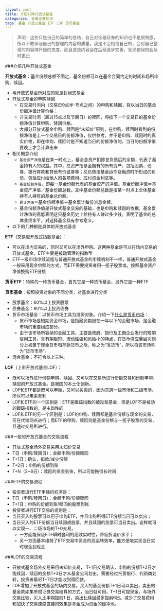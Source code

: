```yaml
---
layout: post
title: 介绍几种开放式基金
categories: 金融证券知识
tags: 基金 开放式基金 ETF LOF 货币基金
---
```


>声明：这些只是自己的简单的总结，自己对金融证券的知识也不是很熟悉，所以不敢保证自己的整理的内容的质量，我是不会相信自己的，会对自己整理的内容持怀疑的态度，而且这些内容会在后续逐步完善，发现错误的会及时更正

###介绍几种开放式基金

**开放式基金**：基金份额总额不固定，基金份额可以在基金合同约定的时间和场所申购、赎回。

* 与开放式基金所对应的就是封闭式基金
* 开放式基金的申购赎回
    * 在交易时间内（交易日9点半-15点之间）的申购和赎回，将以当日的基金份额净值计算价格；
    * 非交易时间（超过15点以及节假日）的赎回，将按下一个交易日的基金份额净值计算申购、赎回价格。
    * 大部分开放式基金申购、赎回是“未知价”原则，在申购、赎回时看到的份额净值是上一个交易日的份额净值，仅供参考，并不是申购、赎回时的真实价格，即在申购、赎回时是不知道当日的份额净值的。当日的份额净值要晚上才会计算出来
* 相关概念介绍
    * `基金资产净值`是在某一时点上，基金总资产扣除总负债后的余额，代表了基金持有人的权益。其中，总资产指基金拥有的所有资产，包括股票、债券、银行存款和其他有价证券等；总负债指基金运作及融资时所形成的负债，包括应付给他人的各项费用、应付资金利息等。
    * `基金份额净值`，即每一基金份额代表的基金资产的净值。基金份额净值＝基金资产净值／基金份额总数。其中基金份额总数是指某一时点上全体基金持有人持有的基金总份额。
    * `累计净值`＝基金份额净值＋基金累计每份派息金额。
    * 基金份额净值是开放式基金交易的基础，也是申购和赎回的依据，基金累计净值的高低表明这只基金历史上给持有人赚过多少钱，表明了基金的总体业绩水平，对选择基金具有参考意义。 
* 以下的几种都是具体的开放式基金

**ETF**（交易型开放式指数基金）：

* 可以在场内交易的，同时又可以在场外申购。这两种基金是可以在场内交易的开放式基金。ETF主要是被动管理的指数型
* ETF一级市场申赎流程与普通开放式基金的申赎机制不一样，普通开放式基金一般采用现金申赎的方式，而ETF需要投资者用一揽子股票或，按照基金资产净值换购ETF份额

**货币ETF**：特殊的一种货币基金，首先它是一种货币基金，另外它是一种ETF

**货币基金**：按照投资对象的不同分类，对基金进行分类

* 股票基金：60%以上投资股票
* 债券基金：80%以上投资债券
* 货币市场基金：以货币市场工具为投资对象。介绍一下[什么是货币市场](http://wiki.mbalib.com/wiki/%E8%B4%A7%E5%B8%81%E5%B8%82%E5%9C%BA)：
    * 货币市场是短期资金市场，是指融资期限在一年以下的金融市场，是金融市场的重要组成部分。
    * 由于该市场所容纳的金融工具，主要是政府、银行及工商企业发行的短期信用工具，具有期限短、流动性强和风险小的特点，在货币供应量层次划分上被置于现金货币和存款货币之后，称之为“准货币”，所以将该市场称为“货币市场”。 
* 混合基金：不符合以上三种。

**LOF**（上市开放式基金LOF）：

* 既可以场外进行份额申购、赎回，又可以在交易所进行份额交易和份额申购、赎回的开放式基金。是我国的本土化创新。
* LOF和ETF都是既可以申赎，又可以买卖的，因为其跨一级市场和二级市场，所以可以用来套利
* LOF和ETF的一个区别是：ETF是跟踪指数的被动型基金，但是LOF不是被动的跟踪指数的，是主动性的
* LOF和ETF的另一个区别是：LOF的申购、赎回都是基金份额与现金的交易，可在代销网点进行；而ETF的申购、赎回则是基金份额与一揽子股票的交易，且通过交易所进行。

###一般的开放式基金的交易流程

* 开放式基金场外交易采用未知价交易
* T日（申购/赎回日）：金额申购/份额赎回
* T+1日：确认，扣款/减少份额
* T+2日：申购的份额到账
* T+N（2~6日）：赎回的资金到账，所以可能拖很长时间

###ETF的交易流程

* 投资者进行ETF申赎的程序是：
* T日（申购/赎回日）：金额申购/份额赎回
* T+1日：申购的份额到账/赎回的股票到账
* 投资者进行ETF交易的规则是：
* 当日买入的股票可以用于申购ETF，并且申购所得ETF份额当日可以卖出；
* 当日买入的ETF份额当日赎回成股票，并且赎回的股票可当日卖出。这样就可以实现一、二级市场的T+0交易。
    * 一方面能保证ETF瞬时套利的高效实时性，降低折溢价水平；
    * 另一方面基本维持了ETF交易中资金的高运转效率，能方便地实现当日实时现金到现金

###LOF的交易流程

* 开放式基金场外交易采用未知价交易， T+1日交易确认，申购的份额T+2日才能赎回，赎回的金额T+3日才从基金公司划出，需要经过托管银行、代销商划转，投资者最迟T+7日才能收到赎回款。
* LOF增加了开放式基金的场内交易，买入的基金份额T+1日可以卖出，卖出的基金款如果参照证券交易结算的方式，当日就可用，T+1日可提现金，与场外交易比较，买入比申购提前1 日，卖出比赎回最多提前6日。减少了交易费用和加快了交易速度直接的效果是基金成为资金的缓冲池。
